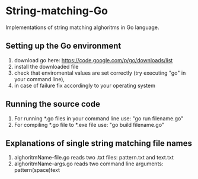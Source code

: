 String-matching-Go
==================
Implementations of string matching alghoritms in Go language.

Setting up the Go environment
-----------------------------
1. download go here: https://code.google.com/p/go/downloads/list
2. install the downloaded file
3. check that enviromental values are set correctly (try executing "go" in your command line), 
4. in case of failure fix accordingly to your operating system

Running the source code
-----------------------
1. For running *.go files in your command line use: "go run filename.go"
2. For compiling *.go file to *.exe file use: "go build filename.go"

Explanations of single string matching file names
-------------------------------------------------
1. alghoritmName-file.go reads two .txt files: pattern.txt and text.txt
2. alghoritmName-args.go reads two command line arguments: pattern(space)text
